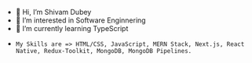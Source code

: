 - 👋 Hi, I’m Shivam Dubey
- 👀 I’m interested in Software Enginnering
- 🌱 I’m currently learning TypeScript
-     My Skills are => HTML/CSS, JavaScript, MERN Stack, Next.js, React Native, Redux-Toolkit, MongoDB, MongoDB Pipelines.


<!---
code-farms/code-farms is a ✨ special ✨ repository because its `README.md` (this file) appears on your GitHub profile.
You can click the Preview link to take a look at your changes.
- 💞️ I’m looking to collaborate on ...
- 📫 How to reach me ...
--->
